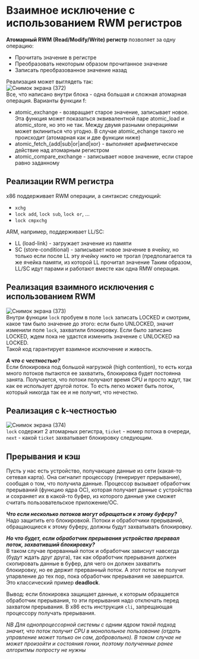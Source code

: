 # Взаимное исключение с использованием RWM регистров  
**Атомарный RWM (Read/Modify/Write) регистр** позволяет за одну операцию:
* Прочитать значение в регистре
* Преобразовать некоторым образом прочитанное значение
* Записать преобразованное значение назад

Реализация может выглядеть так:  
![Снимок экрана (372)](https://github.com/BorisDeLaMar/Operating_systems/assets/91004615/f294eb36-ebae-4c9f-b680-26ccbdfa3d5c)  
Все, что написано внутри блока - одна большая и сложная атомарная операция. Варианты функции f:
* atomic_exchange - возвращает старое значение, записывает новое. Эта функция может показаться эквивалентной паре atomic_load и atomic_store, но это не так. Между 
двумя разными операциями может вклиниться что угодно. В случае atomic_echange такого не происходит (атомарная как и две функции ниже)
* atomic_fetch_{add|sub|or|and|xor} - выполняет арифметическое действие над атомарным регистром
* atomic_compare_exchange - записывает новое значение, если старое равно заданному  
## Реализации RWM регистра  
x86 поддерживает RWM операции, а синтаксис следующий:
* `xchg`
* `lock add`, `lock sub`, `lock or`, ...
* `lock cmpxchg`

ARM, например, поддерживает LL/SC:
* LL (load-link) - загружает значение из памяти
* SC (store-conditional) - записывает новое значение в ячейку, но только если после LL эту ячейку никто не трогал (предполагается та же ячейка памяти, из которой LL 
прочитал значение
Таким образом, LL/SC идут парами и работают вместе как одна RMW операция.
## Реализация взаимного исключения с использованием RWM  
![Снимок экрана (373)](https://github.com/BorisDeLaMar/Operating_systems/assets/91004615/dde3bbbd-d1bb-40ec-aa7b-110a1e605a0a)  
Внутри функции `lock` пробуем в поле `lock` записать LOCKED и смотрим, какое там было значение до этого: если было UNLOCKED, значит изменили поле `lock`, захватили 
блокировку. Если было записано LOCKED, ждем пока не удастся изменить значение с UNLOCKED на LOCKED.  
Такой код гарантирует взаимное исключение и живость. 

***А что с честностью?***  
Если блокировка под большой нагрузкой (high contention), то есть когда много потоков пытаются ее захватить, блокировка будет постоянна занята. Получается, что 
потоки получают время CPU и просто ждут, так как ее использует другой поток. То есть легко может быть поток, который никогда так ее и не получит, что нечестно.  
## Реализация с k-честностью  
![Снимок экрана (374)](https://github.com/BorisDeLaMar/Operating_systems/assets/91004615/d47150d1-1b5f-4e4e-83bd-9f09a8601295)  
`lock` содержит 2 атомарных регистра, `ticket` - номер потока в очереди, `next` - какой `ticket` захватывает блокировку следующим.  
## Прерывания и кэш  
Пусть у нас есть устройство, получающее данные из сети (какая-то сетевая карта). Она сигналит процессору (генерирует прерывание), сообщая о том, что получила данные. Процессор вызывает обработчик прерываний (функцию ядра ОС), которая получает данные с устройства и сохраняет их в какой-то буфер, из которого данные уже сможет считать пользовательское приложение/ОС.  

***Что если несколько потоков могут обращаться к этому буферу?***  
Надо защитить его блокировкой. Потоки и обработчики прерываний, обращающиеся к этому буферу, должны будут захватывать блокировку.  

***Но что будет, если обработчик прерывания устройства прерввал поток, захвативший блокировку?***  
В таком случае прерванный поток и обработчик зависнут навсегда (будут ждать друг друга), так как обработчик прерывания должен скопировать данные в буфер, для чего он должен захватить блокировку, но ее держит прерванный поток. А этот поток не получит упарвление до тех пор, пока обработчик прерывания не завершится.  
Это классический пример **deadlock**.

Вывод: если блокировка защищает данные, к которым обращается обработчик прерывания, то эти прерывания надо отключать перед захватом прерывания. В x86 есть инструкция `cli`, запрещающая процессору получать прерывания.  

*NB Для однопроцессорной системы с одним ядром такой подход значит, что поток получит CPU в монопольное пользование (отдать управление может только он сам, добровольно). В таком случае не может произойти и состояния гонки, поэтому полученные ранее алгоритмы попросту не нужны*
